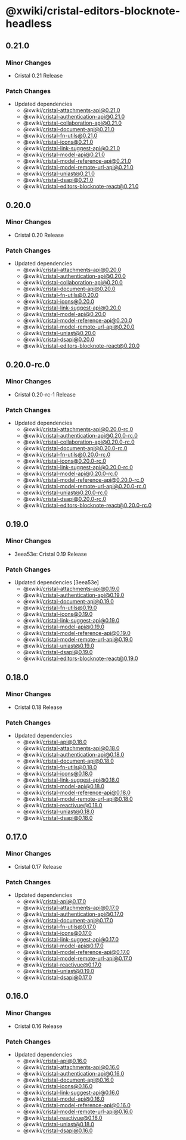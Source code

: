 # @xwiki/cristal-editors-blocknote-headless

## 0.21.0

### Minor Changes

- Cristal 0.21 Release

### Patch Changes

- Updated dependencies
  - @xwiki/cristal-attachments-api@0.21.0
  - @xwiki/cristal-authentication-api@0.21.0
  - @xwiki/cristal-collaboration-api@0.21.0
  - @xwiki/cristal-document-api@0.21.0
  - @xwiki/cristal-fn-utils@0.21.0
  - @xwiki/cristal-icons@0.21.0
  - @xwiki/cristal-link-suggest-api@0.21.0
  - @xwiki/cristal-model-api@0.21.0
  - @xwiki/cristal-model-reference-api@0.21.0
  - @xwiki/cristal-model-remote-url-api@0.21.0
  - @xwiki/cristal-uniast@0.21.0
  - @xwiki/cristal-dsapi@0.21.0
  - @xwiki/cristal-editors-blocknote-react@0.21.0

## 0.20.0

### Minor Changes

- Cristal 0.20 Release

### Patch Changes

- Updated dependencies
  - @xwiki/cristal-attachments-api@0.20.0
  - @xwiki/cristal-authentication-api@0.20.0
  - @xwiki/cristal-collaboration-api@0.20.0
  - @xwiki/cristal-document-api@0.20.0
  - @xwiki/cristal-fn-utils@0.20.0
  - @xwiki/cristal-icons@0.20.0
  - @xwiki/cristal-link-suggest-api@0.20.0
  - @xwiki/cristal-model-api@0.20.0
  - @xwiki/cristal-model-reference-api@0.20.0
  - @xwiki/cristal-model-remote-url-api@0.20.0
  - @xwiki/cristal-uniast@0.20.0
  - @xwiki/cristal-dsapi@0.20.0
  - @xwiki/cristal-editors-blocknote-react@0.20.0

## 0.20.0-rc.0

### Minor Changes

- Cristal 0.20-rc-1 Release

### Patch Changes

- Updated dependencies
  - @xwiki/cristal-attachments-api@0.20.0-rc.0
  - @xwiki/cristal-authentication-api@0.20.0-rc.0
  - @xwiki/cristal-collaboration-api@0.20.0-rc.0
  - @xwiki/cristal-document-api@0.20.0-rc.0
  - @xwiki/cristal-fn-utils@0.20.0-rc.0
  - @xwiki/cristal-icons@0.20.0-rc.0
  - @xwiki/cristal-link-suggest-api@0.20.0-rc.0
  - @xwiki/cristal-model-api@0.20.0-rc.0
  - @xwiki/cristal-model-reference-api@0.20.0-rc.0
  - @xwiki/cristal-model-remote-url-api@0.20.0-rc.0
  - @xwiki/cristal-uniast@0.20.0-rc.0
  - @xwiki/cristal-dsapi@0.20.0-rc.0
  - @xwiki/cristal-editors-blocknote-react@0.20.0-rc.0

## 0.19.0

### Minor Changes

- 3eea53e: Cristal 0.19 Release

### Patch Changes

- Updated dependencies [3eea53e]
  - @xwiki/cristal-attachments-api@0.19.0
  - @xwiki/cristal-authentication-api@0.19.0
  - @xwiki/cristal-document-api@0.19.0
  - @xwiki/cristal-fn-utils@0.19.0
  - @xwiki/cristal-icons@0.19.0
  - @xwiki/cristal-link-suggest-api@0.19.0
  - @xwiki/cristal-model-api@0.19.0
  - @xwiki/cristal-model-reference-api@0.19.0
  - @xwiki/cristal-model-remote-url-api@0.19.0
  - @xwiki/cristal-uniast@0.19.0
  - @xwiki/cristal-dsapi@0.19.0
  - @xwiki/cristal-editors-blocknote-react@0.19.0

## 0.18.0

### Minor Changes

- Cristal 0.18 Release

### Patch Changes

- Updated dependencies
  - @xwiki/cristal-api@0.18.0
  - @xwiki/cristal-attachments-api@0.18.0
  - @xwiki/cristal-authentication-api@0.18.0
  - @xwiki/cristal-document-api@0.18.0
  - @xwiki/cristal-fn-utils@0.18.0
  - @xwiki/cristal-icons@0.18.0
  - @xwiki/cristal-link-suggest-api@0.18.0
  - @xwiki/cristal-model-api@0.18.0
  - @xwiki/cristal-model-reference-api@0.18.0
  - @xwiki/cristal-model-remote-url-api@0.18.0
  - @xwiki/cristal-reactivue@0.18.0
  - @xwiki/cristal-uniast@0.18.0
  - @xwiki/cristal-dsapi@0.18.0

## 0.17.0

### Minor Changes

- Cristal 0.17 Release

### Patch Changes

- Updated dependencies
  - @xwiki/cristal-api@0.17.0
  - @xwiki/cristal-attachments-api@0.17.0
  - @xwiki/cristal-authentication-api@0.17.0
  - @xwiki/cristal-document-api@0.17.0
  - @xwiki/cristal-fn-utils@0.17.0
  - @xwiki/cristal-icons@0.17.0
  - @xwiki/cristal-link-suggest-api@0.17.0
  - @xwiki/cristal-model-api@0.17.0
  - @xwiki/cristal-model-reference-api@0.17.0
  - @xwiki/cristal-model-remote-url-api@0.17.0
  - @xwiki/cristal-reactivue@0.17.0
  - @xwiki/cristal-uniast@0.19.0
  - @xwiki/cristal-dsapi@0.17.0

## 0.16.0

### Minor Changes

- Cristal 0.16 Release

### Patch Changes

- Updated dependencies
  - @xwiki/cristal-api@0.16.0
  - @xwiki/cristal-attachments-api@0.16.0
  - @xwiki/cristal-authentication-api@0.16.0
  - @xwiki/cristal-document-api@0.16.0
  - @xwiki/cristal-icons@0.16.0
  - @xwiki/cristal-link-suggest-api@0.16.0
  - @xwiki/cristal-model-api@0.16.0
  - @xwiki/cristal-model-reference-api@0.16.0
  - @xwiki/cristal-model-remote-url-api@0.16.0
  - @xwiki/cristal-reactivue@0.16.0
  - @xwiki/cristal-uniast@0.18.0
  - @xwiki/cristal-dsapi@0.16.0
